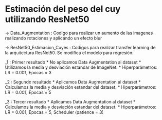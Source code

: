 # Estimación del peso del cuy utilizando ResNet50

-> Data_Augmentation : 
   Codigo para realizar un aumento de las imagenes realizando rotaciones y aplicando un efecto blur

-> ResNet50_Estimacion_Cuyes : 
   Codigos para realizar transfer learning de la arquitectura ResNet50. Se modifica el modelo para regresión.

   _1 : Primer resultado
       * No aplicamos Data Augmentation al dataset
       * Utilizamos la media y desviación estandar de ImageNet.
       * Hiperparámetros: LR = 0.001, Epocas = 3

   _2 : Segundo resultado
       * Aplicamos Data Augmentation al dataset
       * Calculamos la media y desviación estandar del dataset.
       * Hiperparámetros: LR = 0.001, Epocas = 5

   _3 : Tercer resultado
       * Aplicamos Data Augmentation al dataset
       * Calculamos la media y desviación estandar del dataset.
       * Hiperparámetros: LR = 0.001, Epocas = 5, Scheduler (patience = 3)
